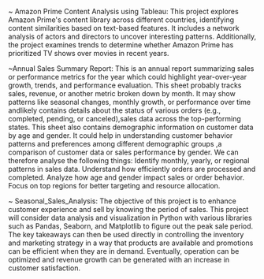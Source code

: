 ~ Amazon Prime Content Analysis using Tableau:
This project explores Amazon Prime's content library across different countries, identifying content similarities based on text-based features. It includes a network analysis of actors and directors to uncover interesting patterns. Additionally, the project examines trends to determine whether Amazon Prime has prioritized TV shows over movies in recent years.

~Annual Sales Summary Report:
This is  an annual report summarizing sales or performance metrics for the year which could highlight year-over-year growth, trends, and performance evaluation. This sheet probably tracks sales, revenue, or another metric broken down by month. It may show patterns like seasonal changes, monthly growth, or performance over time andlikely contains details about the status of various orders (e.g., completed, pending, or canceled),sales data across the top-performing states. This sheet also contains demographic information on customer data by age and gender. It could help in understanding customer behavior patterns and preferences among different demographic groups ,a comparison of customer data or sales performance by gender.
We can therefore analyse the following things:
Identify monthly, yearly, or regional patterns in sales data.
Understand how efficiently orders are processed and completed.
Analyze how age and gender impact sales or order behavior.
Focus on top regions for better targeting and resource allocation.

~ Seasonal_Sales_Analysis:
The objective of this project is to enhance customer experience and sell  by knowing the period of sales. This project will consider data analysis and visualization in Python with various libraries such as Pandas, Seaborn, and Matplotlib to figure out the peak sale period. The key takeaways can then be used directly in controlling the inventory and marketing strategy in a way that products are available and promotions can be efficient when they are in demand. Eventually, operation can be optimized and revenue growth can be generated with an increase in customer satisfaction.

